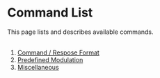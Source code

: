 # Command List
This page lists and describes available commands.<BR><BR>


1. [Command / Respose Format](CLI__Command_List__Format.md)
2. [Predefined Modulation](CLI__Command_List__PreDefined_MCS.md)
3. [Miscellaneous](CLI__Command_List__Miscellaneous.md)

